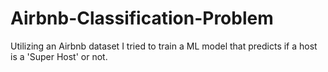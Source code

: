 # Airbnb-Classification-Problem
Utilizing an Airbnb dataset I tried to train a ML model that predicts if a host is a 'Super Host' or not.
